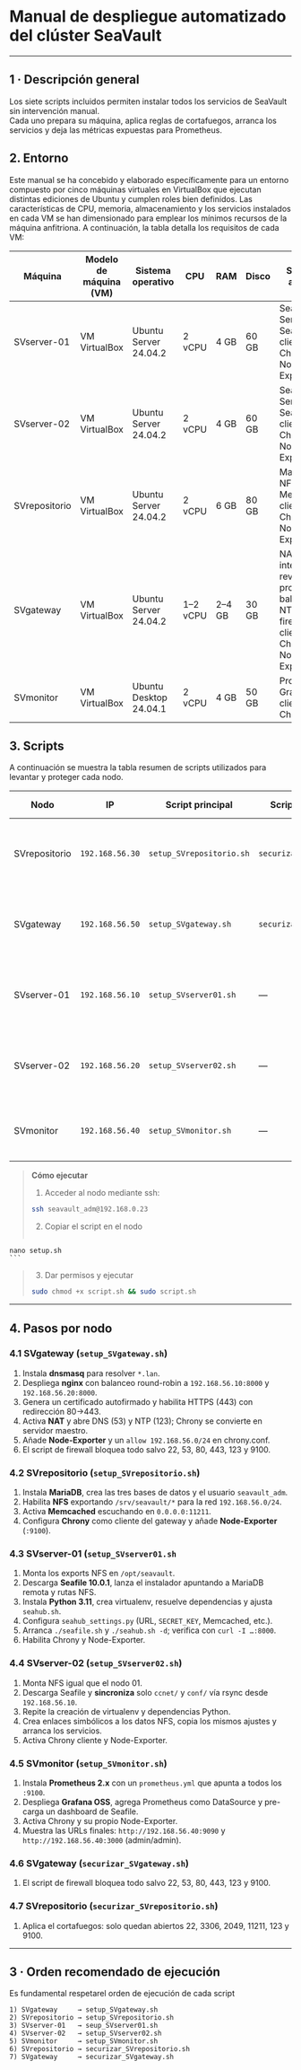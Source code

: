 # Manual de despliegue **automatizado** del clúster SeaVault  
---
## 1 · Descripción general
Los siete scripts incluidos permiten instalar todos los servicios de SeaVault sin intervención manual.  
Cada uno prepara su máquina, aplica reglas de cortafuegos, arranca los servicios y deja las métricas expuestas para Prometheus.

## 2. Entorno
Este manual se ha concebido y elaborado específicamente para un entorno compuesto por cinco máquinas virtuales en VirtualBox que ejecutan distintas ediciones de Ubuntu y cumplen roles bien definidos. Las características de CPU, memoria, almacenamiento y los servicios instalados en cada VM se han dimensionado para emplear los mínimos recursos de la máquina anfitriona. A continuación, la tabla detalla los requisitos de cada VM:

| Máquina        | Modelo de máquina (VM) | Sistema operativo        | CPU      | RAM  | Disco | Servicios alojados                                                                              |
|----------------|------------------------|--------------------------|----------|------|-------|--------------------------------------------------------------------------------------------------|
| SVserver-01    | VM VirtualBox          | Ubuntu Server 24.04.2    | 2 vCPU   | 4 GB | 60 GB | Seafile Server, Seahub, cliente Chrony, Node Exporter                                            |
| SVserver-02    | VM VirtualBox          | Ubuntu Server 24.04.2    | 2 vCPU   | 4 GB | 60 GB | Seafile Server, Seahub, cliente Chrony, Node Exporter                                            |
| SVrepositorio  | VM VirtualBox          | Ubuntu Server 24.04.2    | 2 vCPU   | 6 GB | 80 GB | MariaDB, NFS, Memcached, cliente Chrony, Node Exporter                                           |
| SVgateway      | VM VirtualBox          | Ubuntu Server 24.04.2    | 1–2 vCPU | 2–4 GB| 30 GB | NAT, DNS interno, reverse proxy, balanceo, NTP, firewall, cliente Chrony, Node Exporter          |
| SVmonitor      | VM VirtualBox          | Ubuntu Desktop 24.04.1   | 2 vCPU   | 4 GB | 50 GB | Prometheus, Grafana, cliente Chrony                                                              |

## 3. Scripts
A continuación se muestra la tabla resumen de scripts utilizados para levantar y proteger cada nodo.

| Nodo | IP | Script principal | Script de cortafuegos | Servicios que instala |
|------|----|------------------|-----------------------|-----------------------|
| SVrepositorio | `192.168.56.30` | `setup_SVrepositorio.sh` | `securizar_SVrepositorio.sh` | MariaDB · NFS · Memcached · Chrony · Node-Exporter |
| SVgateway | `192.168.56.50` | `setup_SVgateway.sh` | `securizar_SVgateway.sh` | dnsmasq · nginx LB · NAT · Chrony (maestro) · Node-Exporter |
| SVserver-01 | `192.168.56.10` | `setup_SVserver01.sh` | — | Seafile + dependencias · NFS mount · Chrony · Node-Exporter |
| SVserver-02 | `192.168.56.20` | `setup_SVserver02.sh` | — | Seafile (replicado) · NFS mount · Chrony · Node-Exporter |
| SVmonitor | `192.168.56.40` | `setup_SVmonitor.sh` | — | Prometheus · Grafana · Chrony · Node-Exporter |

> **Cómo ejecutar**  
> 1. Acceder al nodo mediante ssh:  
>   ```bash
>   ssh seavault_adm@192.168.0.23
>   ```  
> 2. Copiar el script en el nodo 
>   ```bash
    nano setup.sh
    ```
> 3. Dar permisos y ejecutar
>   ```bash
>   sudo chmod +x script.sh && sudo script.sh
>   ```

---

## 4. Pasos por nodo
### 4.1 SVgateway (`setup_SVgateway.sh`)
1. Instala **dnsmasq** para resolver `*.lan`.  
2. Despliega **nginx** con balanceo round-robin a `192.168.56.10:8000` y `192.168.56.20:8000`.  
3. Genera un certificado autofirmado y habilita HTTPS (443) con redirección 80→443.  
4. Activa **NAT** y abre DNS (53) y NTP (123); Chrony se convierte en servidor maestro.  
5. Añade **Node-Exporter** y un `allow 192.168.56.0/24` en chrony.conf.  
6. El script de firewall bloquea todo salvo 22, 53, 80, 443, 123 y 9100.

### 4.2 SVrepositorio (`setup_SVrepositorio.sh`)
1. Instala **MariaDB**, crea las tres bases de datos y el usuario `seavault_adm`.  
2. Habilita **NFS** exportando `/srv/seavault/*` para la red `192.168.56.0/24`.  
3. Activa **Memcached** escuchando en `0.0.0.0:11211`.  
4. Configura **Chrony** como cliente del gateway y añade **Node-Exporter** (`:9100`).  

### 4.3 SVserver-01 (`setup_SVserver01.sh`
1. Monta los exports NFS en `/opt/seavault`.  
2. Descarga **Seafile 10.0.1**, lanza el instalador apuntando a MariaDB remota y rutas NFS.  
3. Instala **Python 3.11**, crea virtualenv, resuelve dependencias y ajusta `seahub.sh`.  
4. Configura `seahub_settings.py` (URL, `SECRET_KEY`, Memcached, etc.).  
5. Arranca `./seafile.sh` y `./seahub.sh -d`; verifica con `curl -I …:8000`.  
6. Habilita Chrony y Node-Exporter.

### 4.4 SVserver-02 (`setup_SVserver02.sh`)
1. Monta NFS igual que el nodo 01.  
2. Descarga Seafile y **sincroniza** solo `ccnet/` y `conf/` vía rsync desde `192.168.56.10`.  
3. Repite la creación de virtualenv y dependencias Python.  
4. Crea enlaces simbólicos a los datos NFS, copia los mismos ajustes y arranca los servicios.  
5. Activa Chrony cliente y Node-Exporter.

### 4.5 SVmonitor (`setup_SVmonitor.sh`)
1. Instala **Prometheus 2.x** con un `prometheus.yml` que apunta a todos los `:9100`.  
2. Despliega **Grafana OSS**, agrega Prometheus como DataSource y pre-carga un dashboard de Seafile.  
3. Activa Chrony y su propio Node-Exporter.  
4. Muestra las URLs finales: `http://192.168.56.40:9090` y `http://192.168.56.40:3000` (admin/admin).

### 4.6 SVgateway  (`securizar_SVgateway.sh`)
1. El script de firewall bloquea todo salvo 22, 53, 80, 443, 123 y 9100.

### 4.7 SVrepositorio  (`securizar_SVrepositorio.sh`)
1. Aplica el cortafuegos: solo quedan abiertos 22, 3306, 2049, 11211, 123 y 9100.
---

## 3 · Orden recomendado de ejecución
Es fundamental respetarel orden de ejecución de cada script
```text
1) SVgateway     → setup_SVgateway.sh     
2) SVrepositorio → setup_SVrepositorio.sh  
3) SVserver-01   → seup_SVserver01.sh
4) SVserver-02   → setup_SVserver02.sh
5) SVmonitor     → setup_SVmonitor.sh
6) SVrepositorio → securizar_SVrepositorio.sh
7) SVgateway     → securizar_SVgateway.sh
